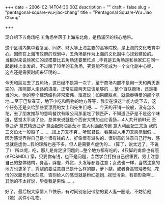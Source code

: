 +++
date = 2006-02-14T04:30:00Z
description = ""
draft = false
slug = "pentagonal-square-wu-jiao-chang"
title = "Pentagonal Square-Wu Jiao Chang"

+++


现介绍下五角场吧 五角场坐落于上海东北角，是杨浦区的核心地带。

这个区域内集中着复旦、同济、财大等上海主要的高等院校，是上海的文化教育中心。因而在上海市政府的规划中，五角场是作为上海的文化副中心规划建设的。 当相对来说徐家汇的规模要比五角场还要繁忙点…毕竟是五角场是和徐家汇在同一起跑线上出发的，不过晚了10年的五角场，究竟能不能成为一个文化副中心呢，这点还是需要时间来证明的…

今天和朋友去了五角场，这已经不是第一次了，至于商场内部不是用一天和两天逛完的，按照鄙人走路的进度，正常进度两天应该足够的…..整个百联商场，还是相当的大，他的整个建筑结构非常宏伟，珉君说：如果朦胧点，就像奥特曼的那个基地….至于巴黎春天，地下小吃和购物的地方等等，我实在没这个能力走下去，这个任务还是交给那些爱漂亮的女士和先生们吧…… 今天的开销一般般，没有怎么花，去了朋友推荐的意鸣餐饮有限公司那里吃了顿匹萨，不知道匹萨是不是这个味道，感觉太平淡了些，总体来说就是个西安大饼加点红香肠….4人共开销91元 至尊匹萨 意式精选匹萨 意面配奶油番茄汁 意大利面配肉酱 意大利面配三文鱼 我的三文鱼太一般般了……….加上刀叉不爽… 听珉君说，看某些人用刀叉感觉很假….因为感觉弄得自己是个很有钱的人，好像很有派头的，很刻意的注意自己行为，感觉就是虚伪…我的理解也差不多，但人是需要点虚伪的…（算了，说太远了，不说了） 所以呢，吃，那儿是肯定没问题的…整个地方都有吃的，4只脚的禽兽也有哦(KFC&MDL) 穿，只要你有钱，也不是问题，当然学会打扮自己很重要，男士注意自己的整体结构，身高，胖廋，外贸，头发等都要注意；女孩也一样，当然注意的地方也更多了，秀腿的要注意自己是什么样的腿，萝卜腿，或者身高较矮者就…花俏的衣服也别太刻意，否则给人的感觉就是粉红姐姐…视觉污染，有损形象啊….其他的不太好说，毕竟我是男性……。

好了，最后祝大家情人节快乐，有时间别忘记带您的爱人逛一圈哦，不妨给他（她）买件小礼物。